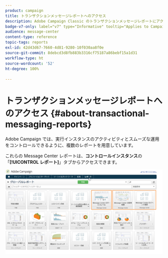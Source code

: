 ```yaml
---
product: campaign
title: トランザクションメッセージレポートへのアクセス
description: Adobe Campaign Classic のトランザクションメッセージレポートにアクセスする方法を説明します
badge-v7-only: label="v7" type="Informative" tooltip="Applies to Campaign Classic v7 only"
audience: message-center
content-type: reference
topic-tags: reports
exl-id: 42d43d67-7660-4d81-9280-10f030aa8f0e
source-git-commit: 8debcd3d8fb883b3316cf75187a86bebf15a1d31
workflow-type: ht
source-wordcount: '52'
ht-degree: 100%

---
```


# トランザクションメッセージレポートへのアクセス {#about-transactional-messaging-reports}



Adobe Campaign では、実行インスタンスのアクティビティとスムーズな運用をコントロールできるように、複数のレポートを用意しています。

これらの Message Center レポートは、**コントロールインスタンス**&#x200B;の「**[!UICONTROL レポート]**」タブからアクセスできます。

![](assets/messagecenter_reporting_002.png)
